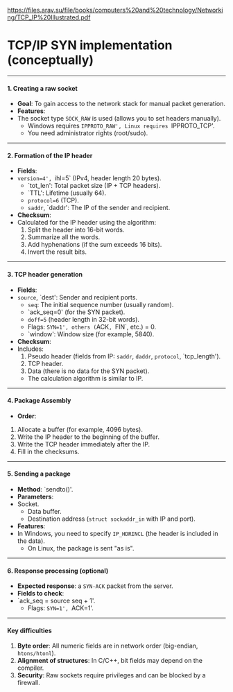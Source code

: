 https://files.arav.su/file/books/computers%20and%20technology/Networking/TCP_IP%20Illustrated.pdf

# **TCP/IP SYN implementation (conceptually)**

---

#### **1. Creating a raw socket**
- **Goal**: To gain access to the network stack for manual packet generation.
- **Features**:
- The socket type `SOCK_RAW` is used (allows you to set headers manually).
  - Windows requires `IPPROTO_RAW', Linux requires `IPPROTO_TCP'.
  - You need administrator rights (root/sudo).

---

#### **2. Formation of the IP header**
- **Fields**:
- `version=4', `ihl=5` (IPv4, header length 20 bytes).
  - `tot_len': Total packet size (IP + TCP headers).
  - `TTL': Lifetime (usually 64).
  - `protocol=6` (TCP).
  - `saddr`, `daddr': The IP of the sender and recipient.
- **Checksum**:
- Calculated for the IP header using the algorithm:
    1. Split the header into 16-bit words.
    2. Summarize all the words.
    3. Add hyphenations (if the sum exceeds 16 bits).
    4. Invert the result bits.

---

#### **3. TCP header generation**
- **Fields**:
- `source`, `dest': Sender and recipient ports.
  - `seq`: The initial sequence number (usually random).
  - `ack_seq=0' (for the SYN packet).
  - `doff=5` (header length in 32-bit words).
  - Flags: `SYN=1', others (`ACK`, `FIN`, etc.) = 0.
  - `window': Window size (for example, 5840).
- **Checksum**:
- Includes:
    1. Pseudo header (fields from IP: `saddr`, `daddr`, `protocol`, `tcp_length').
    2. TCP header.
    3. Data (there is no data for the SYN packet).
  - The calculation algorithm is similar to IP.

---

#### **4. Package Assembly**
- **Order**:
1. Allocate a buffer (for example, 4096 bytes).
2. Write the IP header to the beginning of the buffer.
3. Write the TCP header immediately after the IP.
  4. Fill in the checksums.

---

#### **5. Sending a package**
- **Method**: `sendto()'.
- **Parameters**:
- Socket.
  - Data buffer.
  - Destination address (`struct sockaddr_in` with IP and port).
- **Features**:
- In Windows, you need to specify `IP_HDRINCL` (the header is included in the data).
  - On Linux, the package is sent "as is".

---

#### **6. Response processing (optional)**
- **Expected response**: a `SYN-ACK` packet from the server.
- **Fields to check**:
- `ack_seq = source seq + 1'.
  - Flags: `SYN=1', `ACK=1'.

---

#### **Key difficulties**
1. **Byte order**: All numeric fields are in network order (big-endian, `htons/htonl`).
2. **Alignment of structures**: In C/C++, bit fields may depend on the compiler.
3. **Security**: Raw sockets require privileges and can be blocked by a firewall.
